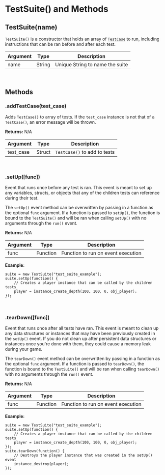 # TestSuite() and Methods

## TestSuite(name)

`TestSuite()` is a constructor that holds an array of [`TestCase`](./TestCase) to run, including instructions that can be ran before and after each test.

| Argument | Type | Description |
| -- | -- | -- |
| name | String | Unique String to name the suite |

<br>

## Methods

### .addTestCase(test_case)

Adds `TestCase()` to array of tests. If the `test_case` instance is not that of a `TestCase()`, an error message will be thrown.

**Returns:** N/A

| Argument | Type | Description |
| -- | -- | -- |
| test_case | Struct | `TestCase()` to add to tests |

<br>

### .setUp([func])

Event that runs once before any test is ran. This event is meant to set up any variables, structs, or objects that any of the children tests can reference during their test.

The `setUp()` event method can be overwritten by passing in a function as the optional `func` argument. If a function is passed to `setUp()`, the function is bound to the `TestSuite()` and will be ran when calling `setUp()` with no arguments through the `run()` event.

**Returns:** N/A

| Argument | Type | Description |
| -- | -- | -- |
| func | Function | Function to run on event execution |

**Example:**

```gml
suite = new TestSuite("test_suite_example");
suite.setUp(function() {
    // Creates a player instance that can be called by the children tests
    player = instance_create_depth(100, 100, 0, obj_player);
});
```

<br>

### .tearDown([func])

Event that runs once after all tests have ran. This event is meant to clean up any data structures or instances that may have been previously created in the `setUp()` event. If you do not clean up after persistent data structures or instances once you're done with them, they could cause a memory leak during your game.

The `tearDown()` event method can be overwritten by passing in a function as the optional `func` argument. If a function is passed to `tearDown()`, the function is bound to the `TestSuite()` and will be ran when calling `tearDown()` with no arguments through the `run()` event.

**Returns:** N/A

| Argument | Type | Description |
| -- | -- | -- |
| func | Function | Function to run on event execution |

**Example:**

```gml
suite = new TestSuite("test_suite_example");
suite.setUp(function() {
    // Creates a player instance that can be called by the children tests
    player = instance_create_depth(100, 100, 0, obj_player);
});
suite.tearDown(function() {
    // Destroys the player instance that was created in the setUp() event
    instance_destroy(player);
});
```
